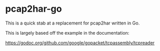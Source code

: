 # pcap2har-go

This is a quick stab at a replacement for pcap2har written in Go.

This is largely based off the example in the documentation:

https://godoc.org/github.com/google/gopacket/tcpassembly/tcpreader



